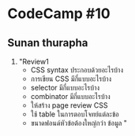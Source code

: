 # CodeCamp #10
## Sunan thurapha
1. "Review1
    - CSS syntax ประกอบด้วยอะไรบ้าง
    - การเขียน CSS มีกี่แบบอะไรบ้าง
    - selector มีกี่แบบอะไรบ้าง
    - combinator มีกี่แบบอะไรบ้าง
    - ให้สร้าง page review CSS
    - ใช้ table ในการตอบโจทย์แต่ละข้อ
    - ขนาดฟอนด์หัวข้อต้องใหญ่กว่า ข้อมูล
    "
